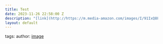 ```yaml
---
title: Test
date: 2023-11-26 22:58:00 Z
description: "[link](http://https://m.media-amazon.com/images/I/91IxQ8FgZrL._AC_UY218_.jpg)"
layout: default
---
```


tags: 
author: 
[image]( http://https://m.media-amazon.com/images/I/91IxQ8FgZrL._AC_UY218_.jpg)